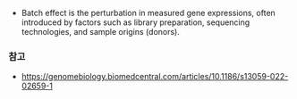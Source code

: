 - Batch effect is the perturbation in measured gene expressions, often introduced by factors such as library preparation, sequencing technologies, and sample origins (donors).

### 참고
- https://genomebiology.biomedcentral.com/articles/10.1186/s13059-022-02659-1